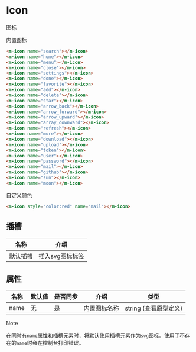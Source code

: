 # Icon

图标

内置图标

```html
<m-icon name="search"></m-icon>
<m-icon name="home"></m-icon>
<m-icon name="menu"></m-icon>
<m-icon name="close"></m-icon>
<m-icon name="settings"></m-icon>
<m-icon name="done"></m-icon>
<m-icon name="favorite"></m-icon>
<m-icon name="add"></m-icon>
<m-icon name="delete"></m-icon>
<m-icon name="star"></m-icon>
<m-icon name="arrow_back"></m-icon>
<m-icon name="arrow_forward"></m-icon>
<m-icon name="arrow_upward"></m-icon>
<m-icon name="array_downward"></m-icon>
<m-icon name="refresh"></m-icon>
<m-icon name="more"></m-icon>
<m-icon name="download"></m-icon>
<m-icon name="upload"></m-icon>
<m-icon name="token"></m-icon>
<m-icon name="user"></m-icon>
<m-icon name="password"></m-icon>
<m-icon name="mail"></m-icon>
<m-icon name="github"></m-icon>
<m-icon name="sun"></m-icon>
<m-icon name="moon"></m-icon>
```

自定义颜色

```html
<m-icon style="color:red" name="mail"></m-icon>
```

## 插槽

| 名称     | 介绍            |
| -------- | --------------- |
| 默认插槽 | 插入svg图标标签 |

## 属性

| 名称 | 默认值 | 是否同步 | 介绍         | 类型                  |
| ---- | ------ | -------- | ------------ | --------------------- |
| name | 无     | 是       | 内置图标名称 | string (查看原型定义) |

> [!NOTE]
>
> 在同时有`name`属性和插槽元素时，将默认使用插槽元素作为`svg`图标。使用了不存在的`name`时会在控制台打印错误。

